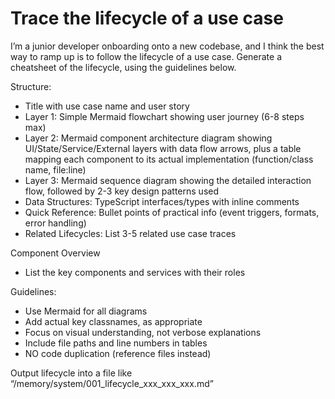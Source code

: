 # Trace the lifecycle of a use case

I’m a junior developer onboarding onto a new codebase, and I think the best way to ramp up is to follow the lifecycle of a use case. Generate a cheatsheet of the lifecycle, using the guidelines below.

Structure:
- Title with use case name and user story
- Layer 1: Simple Mermaid flowchart showing user journey (6-8 steps max)
- Layer 2: Mermaid component architecture diagram showing UI/State/Service/External layers with data flow arrows, plus a table mapping each component to its actual implementation (function/class name, file:line)
- Layer 3: Mermaid sequence diagram showing the detailed interaction flow, followed by 2-3 key design patterns used
- Data Structures: TypeScript interfaces/types with inline comments
- Quick Reference: Bullet points of practical info (event triggers, formats, error handling)
- Related Lifecycles: List 3-5 related use case traces

Component Overview
- List the key components and services with their roles

Guidelines:
- Use Mermaid for all diagrams
- Add actual key classnames, as appropriate 
- Focus on visual understanding, not verbose explanations
- Include file paths and line numbers in tables
- NO code duplication (reference files instead)

Output lifecycle into a file like “/memory/system/001_lifecycle_xxx_xxx_xxx.md”